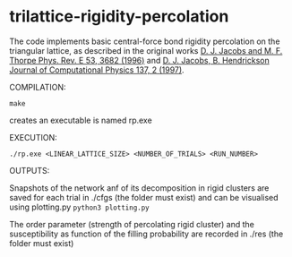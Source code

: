 # trilattice-rigidity-percolation

The code implements basic central-force bond rigidity percolation on the triangular lattice, as described in the original works [D. J. Jacobs and M. F. Thorpe Phys. Rev. E 53, 3682 (1996)](https://journals.aps.org/pre/abstract/10.1103/PhysRevE.53.3682) and [D. J. Jacobs, B. Hendrickson Journal of Computational Physics 137, 2 (1997)](https://www.sciencedirect.com/science/article/abs/pii/S0021999197958095).

COMPILATION:

```
make
```
creates an executable is named rp.exe

EXECUTION:

```
./rp.exe <LINEAR_LATTICE_SIZE> <NUMBER_OF_TRIALS> <RUN_NUMBER>
```

OUTPUTS:

Snapshots of the network anf of its decomposition in rigid clusters are saved for each trial in ./cfgs (the folder must exist) and can be visualised using plotting.py ```python3 plotting.py``` 

The order parameter (strength of percolating rigid cluster) and the susceptibility as function of the filling probability are recorded in ./res (the folder must exist)
